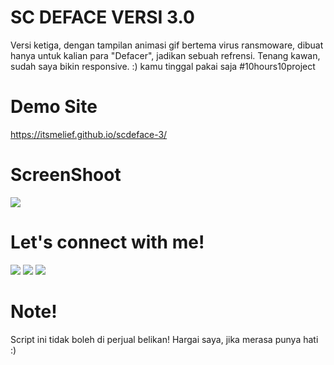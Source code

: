# SC DEFACE VERSI 3.0
Versi ketiga, dengan tampilan animasi gif bertema virus ransmoware, dibuat hanya untuk kalian para "Defacer", jadikan sebuah refrensi. Tenang kawan, sudah saya bikin responsive.
 :) kamu tinggal pakai saja #10hours10project

# Demo Site
<a href="https://itsmelief.github.io/scdeface-3/">https://itsmelief.github.io/scdeface-3/</a>

# ScreenShoot
 <img src="https://b.top4top.io/p_1940v20x81.png">
 
# Let's connect with me!
<p>
    <a href="https://itsmelief.my.id" target="_blank"><img src="https://img.shields.io/badge/Website-https://itsmelief.my.id-blue?" /></a>
    <a href="https://facebook.com/heyy.liff.56" target="_blank"><img src="https://img.shields.io/badge/Facebook-heyy.liff.56-blue" /></a>
    <a href="https://wa.me/6282113345886?text=Halo+Bang+Lief" target="_blank"><img src="https://img.shields.io/badge/Whatsapp-@itsmelief-blue" /></a>
</p>

# Note!
Script ini tidak boleh di perjual belikan!
Hargai saya, jika merasa punya hati :)
